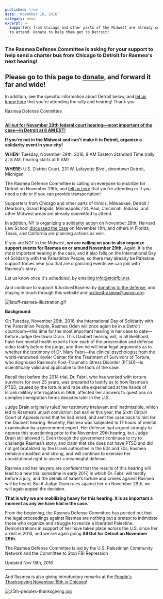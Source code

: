 ```yaml
---
published: true
date: 'November 18, 2016'
category: news
excerpt: >-
  Supporters from Chicago and other parts of the Midwest are already committed
  to attend. Donate to help them get to Detroit!
---
```

### The Rasmea Defense Committee is asking for your support to help send a charter bus from Chicago to Detroit for Rasmea's next hearing!
 
## Please go to this page to [donate](https://www.youcaring.com/rasmeadefensecommittee-695148), and forward it far and wide!

In addition, see the specific information about Detroit below, and [let us know here](https://docs.google.com/forms/d/e/1FAIpQLSf-k4-2GM_TKeXQPWy6NjoKyRblZReGY12B2XggGJPLfOaeLQ/viewform?c=0&w=1) that you're attending the rally and hearing!  Thank you.


Rasmea Defense Committee

*****************************************************

[**All out for November 29th federal court hearing—most important of the case—in Detroit at 8 AM EST!**](https://www.facebook.com/events/572520366283982/)

**If you're not in the Midwest and can't make it to Detroit, organize a solidarity event in your city!**

**WHEN:** Tuesday, November 29th, 2016, 8 AM Eastern Standard Time (rally at 8 AM, hearing starts at 9 AM)

**WHERE:** U.S. District Court, 231 W. Lafayette Blvd., downtown Detroit, Michigan

The Rasmea Defense Committee is calling on everyone to mobilize for Detroit on November 29th, and [tell us here](https://docs.google.com/forms/d/e/1FAIpQLSf-k4-2GM_TKeXQPWy6NjoKyRblZReGY12B2XggGJPLfOaeLQ/viewform?c=0&w=1) that you're attending or if you need a ride or if you can provide transportation!

Supporters from Chicago and other parts of Illinois, Milwaukee, Detroit / Dearborn, Grand Rapids, Minneapolis / St. Paul, Cincinnati, Indiana, and other Midwest areas are already committed to attend.

In addition, NY is organizing a [solidarity action](https://www.facebook.com/events/1378998515443718/) on November 28th, Harvard Law School [discussed the case](http://www.fightbacknews.org/2016/11/13/harvard-students-demand-justice-rasmea) on November 11th, and others in Florida, Texas, and California are planning actions as well.

If you are NOT in the Midwest, **we are calling on you to also organize support events for Rasmea on or around November 29th.** Again, it is the most important hearing in the case, and it also falls on the International Day of Solidarity with the Palestinian People, so there may already be Palestine support forces near you that are organizing events we can join with Rasmea's story.

Let us know once it's scheduled, by emailing info@stopfbi.net.

And continue to support #Justice4Rasmea by [donating to the defense](http://justice4rasmea.org/donate/), and staying in touch through this website and justice4rasmea@uspcn.org.

![latuff-rasmea-illustration.gif]({{site.baseurl}}/assets/img/latuff-rasmea-illustration.gif)

**Background:**

On Tuesday, November 29th, 2016, the International Day of Solidarity with the Palestinian People, Rasmea Odeh will once again be in a Detroit courtroom—this time for the most important hearing in her case to date—before Judge Gershwin Drain.  This Daubert hearing will, in all likelihood, have two mental health experts from each of the prosecution and defense sides testify before the judge, and then he will hear legal arguments as to whether the testimony of Dr. Mary Fabri—the clinical psychologist from the world-renowned Kovler Center for the Treatment of Survivors of Torture, who diagnosed Rasmea's Post-Traumatic Stress Disorder (PTSD)—is scientifically valid and applicable to the facts of the case.

Recall that before the 2014 trial, Dr. Fabri, who has worked with torture survivors for over 25 years, was prepared to testify as to how Rasmea’s PTSD, caused by the torture and rape she experienced at the hands of Israeli military interrogators in 1969, affected her answers to questions on complex immigration forms decades later in the U.S.

Judge Drain originally ruled her testimony irrelevant and inadmissible, which led to Rasmea’s unjust conviction; but earlier this year, the Sixth Circuit Court of Appeals ruled that he had erred, and sent the case back to him for the Daubert hearing.
Recently, Rasmea was subjected to 17 hours of mental examination by a government expert.  Her defense had argued strongly to oppose this questioning prior to the November 29th hearing, but Judge Drain still allowed it.  Even though the government continues to try to challenge Rasmea’s story, and claim that she does not have PTSD and did not get brutalized by the Israeli authorities in the 60s and 70s, Rasmea remains steadfast and strong, and will continue to exercise her constitutional right to assert a meaningful defense.

Rasmea and her lawyers are confident that the results of this hearing will lead to a new trial sometime in early 2017, in which Dr. Fabri will testify before a jury, and the details of Israel's torture and crimes against Rasmea will be heard.  But if Judge Drain rules against her on November 29th, we will again appeal the decision.

**That is why we are mobilizing heavy for this hearing.  It is as important a moment as any we have had in the case.**

From the beginning, the Rasmea Defense Committee has pointed out that the legal proceedings against Rasmea are nothing but a pretext to intimidate those who organize and struggle to realize a liberated Palestine.  Demonstrations in support of her have taken place across the U.S. since her arrest in 2013, and we are again going **All Out for Detroit on November 29th**.

The Rasmea Defense Committee is led by the U.S. Palestinian Community Network and the Committee to Stop FBI Repression

Updated Nov 18th, 2016

*************************************

And Rasmea is also giving introductory remarks at the [People's Thanksgiving November 19th in Chicago](https://www.facebook.com/events/1274757732576581/)!

![25th-peoples-thanksgiving.jpg]({{site.baseurl}}/assets/img/25th-peoples-thanksgiving.jpg)